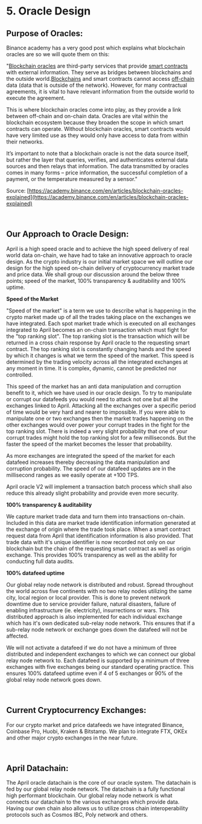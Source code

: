 # 5. Oracle Design

## Purpose of Oracles: <a id="purpose-of-oracles"></a>

Binance academy has a very good post which explains what blockchain oracles are so we will quote them on this:

"[Blockchain oracles](https://academy.binance.com/en/glossary/oracle) are third-party services that provide [smart contracts](https://academy.binance.com/en/articles/what-are-smart-contracts) with external information. They serve as bridges between blockchains and the outside world.[Blockchains](https://academy.binance.com/en/articles/how-does-blockchain-work) and smart contracts cannot access [off-chain](https://academy.binance.com/en/glossary/off-chain) data \(data that is outside of the network\). However, for many contractual agreements, it is vital to have relevant information from the outside world to execute the agreement.

This is where blockchain oracles come into play, as they provide a link between off-chain and on-chain data. Oracles are vital within the blockchain ecosystem because they broaden the scope in which smart contracts can operate. Without blockchain oracles, smart contracts would have very limited use as they would only have access to data from within their networks.

It’s important to note that a blockchain oracle is not the data source itself, but rather the layer that queries, verifies, and authenticates external data sources and then relays that information. The data transmitted by oracles comes in many forms – price information, the successful completion of a payment, or the temperature measured by a sensor."

Source: [https://academy.binance.com/en/articles/blockchain-oracles-explained](https://academy.binance.com/en/articles/blockchain-oracles-explained)​

​

## Our Approach to Oracle Design: <a id="our-approach-to-oracle-design"></a>

April is a high speed oracle and to achieve the high speed delivery of real world data on-chain, we have had to take an innovative approach to oracle design. As the crypto industry is our initial market space we will outline our design for the high speed on-chain delivery of cryptocurrency market trade and price data. We shall group our discussion around the below three points; speed of the market, 100% transparency & auditability and 100% uptime.

**Speed of the Market**

"Speed of the market" is a term we use to describe what is happening in the crypto market made up of all the trades taking place on the exchanges we have integrated. Each spot market trade which is executed on all exchanges integrated to April becomes an on-chain transaction which must fight for the "top ranking slot". The top ranking slot is the transaction which will be returned in a cross chain response by April oracle to the requesting smart contract. The top ranking slot is constantly changing hands and the speed by which it changes is what we term the speed of the market. This speed is determined by the trading velocity across all the integrated exchanges at any moment in time. It is complex, dynamic, cannot be predicted nor controlled.

This speed of the market has an anti data manipulation and corruption benefit to it, which we have used in our oracle design. To try to manipulate or corrupt our datafeeds you would need to attack not one but all the exchanges linked to April. Attacking all the exchanges over a specific period of time would be very hard and nearer to impossible. If you were able to manipulate one or two exchanges then the market trades happening on the other exchanges would over power your corrupt trades in the fight for the top ranking slot. There is indeed a very slight probability that one of your corrupt trades might hold the top ranking slot for a few milliseconds. But the faster the speed of the market becomes the lesser that probability.

As more exchanges are integrated the speed of the market for each datafeed increases thereby decreasing the data manipulation and corruption probability. The speed of our datafeed updates are in the millisecond ranges as we easily operate at +100 TPS.

April oracle V2 will implement a transaction batch process which shall also reduce this already slight probability and provide even more security.

**100% transparency & auditability**

We capture market trade data and turn them into transactions on-chain. Included in this data are market trade identification information generated at the exchange of origin where the trade took place. When a smart contract request data from April that identification information is also provided. That trade data with it's unique identifier is now recorded not only on our blockchain but the chain of the requesting smart contract as well as origin exchange. This provides 100% transparency as well as the ability for conducting full data audits.

**100% datafeed uptime**

Our global relay node network is distributed and robust. Spread throughout the world across five continents with no two relay nodes utilizing the same city, local region or local provider. This is done to prevent network downtime due to service provider failure, natural disasters, failure of enabling infrastructure \(ie. electricity\), insurrections or wars. This distributed approach is also implemented for each individual exchange which has it's own dedicated sub-relay node network. This ensures that if a sub-relay node network or exchange goes down the datafeed will not be affected.

We will not activate a datafeed if we do not have a minimum of three distributed and independent exchanges to which we can connect our global relay node network to. Each datafeed is supported by a minimum of three exchanges with five exchanges being our standard operating practice. This ensures 100% datafeed uptime even if 4 of 5 exchanges or 90% of the global relay node network goes down.

​

## Current Cryptocurrency Exchanges: <a id="current-cryptocurrency-exchanges"></a>

For our crypto market and price datafeeds we have integrated Binance, Coinbase Pro, Huobi, Kraken & Bitstamp. We plan to integrate FTX, OKEx and other major crypto exchanges in the near future.

​

## April Datachain: <a id="april-datachain"></a>

The April oracle datachain is the core of our oracle system. The datachain is fed by our global relay node network. The datachain is a fully functional high performant blockchain. Our global relay node network is what connects our datachain to the various exchanges which provide data. Having our own chain also allows us to utilize cross chain interoperability protocols such as Cosmos IBC, Poly network and others.

